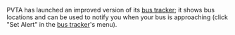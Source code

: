 PVTA has launched an improved version of its [bus tracker][track]; it shows bus locations and can be used to notify you when your bus is approaching (click "Set Alert" in the [bus tracker][track]'s menu). 

[track]: http://bustracker.pvta.com/infopoint/
